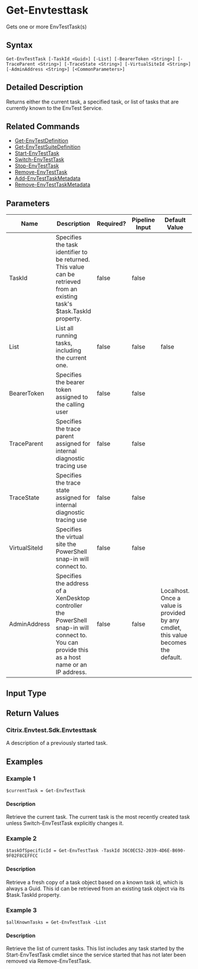 ﻿
# Get-Envtesttask
Gets one or more EnvTestTask(s)
## Syntax

```
Get-EnvTestTask [-TaskId <Guid>] [-List] [-BearerToken <String>] [-TraceParent <String>] [-TraceState <String>] [-VirtualSiteId <String>] [-AdminAddress <String>] [<CommonParameters>]
```

## Detailed Description
Returns either the current task, a specified task, or list of tasks that are currently known to the EnvTest Service.


## Related Commands

* [Get-EnvTestDefinition](../Get-EnvTestDefinition/)
* [Get-EnvTestSuiteDefinition](../Get-EnvTestSuiteDefinition/)
* [Start-EnvTestTask](../Start-EnvTestTask/)
* [Switch-EnvTestTask](../Switch-EnvTestTask/)
* [Stop-EnvTestTask](../Stop-EnvTestTask/)
* [Remove-EnvTestTask](../Remove-EnvTestTask/)
* [Add-EnvTestTaskMetadata](../Add-EnvTestTaskMetadata/)
* [Remove-EnvTestTaskMetadata](../Remove-EnvTestTaskMetadata/)
## Parameters
| Name   | Description | Required? | Pipeline Input | Default Value |
| --- | --- | --- | --- | --- |
| TaskId | Specifies the task identifier to be returned.  This value can be retrieved from an existing task's \$task.TaskId property. | false | false |  |
| List | List all running tasks, including the current one. | false | false | false |
| BearerToken | Specifies the bearer token assigned to the calling user | false | false |  |
| TraceParent | Specifies the trace parent assigned for internal diagnostic tracing use | false | false |  |
| TraceState | Specifies the trace state assigned for internal diagnostic tracing use | false | false |  |
| VirtualSiteId | Specifies the virtual site the PowerShell snap-in will connect to. | false | false |  |
| AdminAddress | Specifies the address of a XenDesktop controller the PowerShell snap-in will connect to. You can provide this as a host name or an IP address. | false | false | Localhost. Once a value is provided by any cmdlet, this value becomes the default. |

## Input Type

### 

## Return Values

### Citrix.Envtest.Sdk.Envtesttask
A description of a previously started task.
## Examples

### Example 1

```
$currentTask = Get-EnvTestTask
```

#### Description
Retrieve the current task.  The current task is the most recently created task unless Switch-EnvTestTask explicitly changes it.
### Example 2

```
$taskOfSpecificId = Get-EnvTestTask -TaskId 36C0EC52-2039-4D6E-B690-9F02F8CEFFCC
```

#### Description
Retrieve a fresh copy of a task object based on a known task id, which is always a Guid.  This id can be retrieved from an existing task object via its \$task.TaskId property.
### Example 3

```
$allKnownTasks = Get-EnvTestTask -List
```

#### Description
Retrieve the list of current tasks.  This list includes any task started by the Start-EnvTestTask cmdlet since the service started that has not later been removed via Remove-EnvTestTask.
